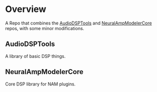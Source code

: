# Overview
A Repo that combines the [AudioDSPTools](https://github.com/sdatkinson/NeuralAmpModelerCore) and [NeuralAmpModelerCore](https://github.com/sdatkinson/AudioDSPTools) repos, with some minor modifications.

## AudioDSPTools
A library of basic DSP things.

## NeuralAmpModelerCore
Core DSP library for NAM plugins.